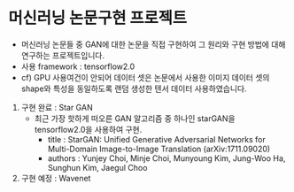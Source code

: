 # 머신러닝 논문구현 프로젝트
- 머신러닝 논문들 중 GAN에 대한 논문을 직접 구현하여 그 원리와 구현 방법에 대해 연구하는 프로젝트입니다.
- 사용 framework : tensorflow2.0
- cf) GPU 사용여건이 안되어 데이터 셋은 논문에서 사용한 이미지 데이터 셋의 shape와 특성을 동일하도록 랜덤 생성한 텐서 데이터 사용하였습니다.
1. 구현 완료 : Star GAN
    - 최근 가장 핫하게 떠오른 GAN 알고리즘 중 하나인 starGAN을 tensorflow2.0을 사용하여 구현.
      - title : StarGAN: Unified Generative Adversarial Networks for Multi-Domain Image-to-Image Translation (arXiv:1711.09020)
      - authors : Yunjey Choi, Minje Choi, Munyoung Kim, Jung-Woo Ha, Sunghun Kim, Jaegul Choo  
2. 구현 예정 : Wavenet      
